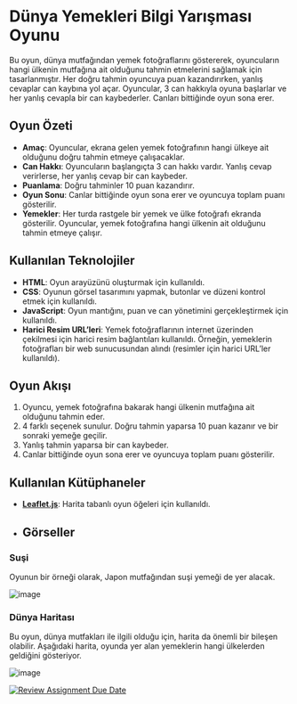 # Dünya Yemekleri Bilgi Yarışması Oyunu

Bu oyun, dünya mutfağından yemek fotoğraflarını göstererek, oyuncuların hangi ülkenin mutfağına ait olduğunu tahmin etmelerini sağlamak için tasarlanmıştır. Her doğru tahmin oyuncuya puan kazandırırken, yanlış cevaplar can kaybına yol açar. Oyuncular, 3 can hakkıyla oyuna başlarlar ve her yanlış cevapla bir can kaybederler. Canları bittiğinde oyun sona erer.

## Oyun Özeti

- **Amaç**: Oyuncular, ekrana gelen yemek fotoğrafının hangi ülkeye ait olduğunu doğru tahmin etmeye çalışacaklar.
- **Can Hakkı**: Oyuncuların başlangıçta 3 can hakkı vardır. Yanlış cevap verirlerse, her yanlış cevap bir can kaybeder.
- **Puanlama**: Doğru tahminler 10 puan kazandırır.
- **Oyun Sonu**: Canlar bittiğinde oyun sona erer ve oyuncuya toplam puanı gösterilir.
- **Yemekler**: Her turda rastgele bir yemek ve ülke fotoğrafı ekranda gösterilir. Oyuncular, yemek fotoğrafına hangi ülkenin ait olduğunu tahmin etmeye çalışır.

## Kullanılan Teknolojiler

- **HTML**: Oyun arayüzünü oluşturmak için kullanıldı.
- **CSS**: Oyunun görsel tasarımını yapmak, butonlar ve düzeni kontrol etmek için kullanıldı.
- **JavaScript**: Oyun mantığını, puan ve can yönetimini gerçekleştirmek için kullanıldı.
- **Harici Resim URL’leri**: Yemek fotoğraflarının internet üzerinden çekilmesi için harici resim bağlantıları kullanıldı. Örneğin, yemeklerin fotoğrafları bir web sunucusundan alındı (resimler için harici URL’ler kullanıldı).

## Oyun Akışı

1. Oyuncu, yemek fotoğrafına bakarak hangi ülkenin mutfağına ait olduğunu tahmin eder.
2. 4 farklı seçenek sunulur. Doğru tahmin yaparsa 10 puan kazanır ve bir sonraki yemeğe geçilir.
3. Yanlış tahmin yaparsa bir can kaybeder.
4. Canlar bittiğinde oyun sona erer ve oyuncuya toplam puanı gösterilir.

## Kullanılan Kütüphaneler

- **[Leaflet.js](https://leafletjs.com/)**: Harita tabanlı oyun öğeleri için kullanıldı.

- ## Görseller


### Suşi
Oyunun bir örneği olarak, Japon mutfağından suşi yemeği de yer alacak.

![image](https://github.com/user-attachments/assets/b87f3275-237a-474b-87c5-ce14187d271b)

### Dünya Haritası
Bu oyun, dünya mutfakları ile ilgili olduğu için, harita da önemli bir bileşen olabilir. Aşağıdaki harita, oyunda yer alan yemeklerin hangi ülkelerden geldiğini gösteriyor.

![image](https://github.com/user-attachments/assets/f12dea86-32e7-4050-ab96-0f25b7e3d9f7)

[![Review Assignment Due Date](https://classroom.github.com/assets/deadline-readme-button-22041afd0340ce965d47ae6ef1cefeee28c7c493a6346c4f15d667ab976d596c.svg)](https://classroom.github.com/a/ATV5e7Id)
